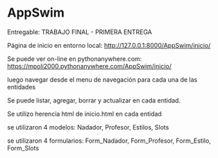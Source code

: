 # AppSwim
Entregable: TRABAJO FINAL - PRIMERA ENTREGA

Página de inicio en entorno local:
http://127.0.0.1:8000/AppSwim/inicio/

Se puede ver on-line en pythonanywhere.com:
https://mpoli2000.pythonanywhere.com/AppSwim/inicio/

luego navegar desde el menu de navegación para cada una de las entidades

Se puede listar, agregar, borrar y actualizar en cada entidad.

Se utilizo herencia html de inicio.html en cada entidad

se utilizaron 4 modelos: Nadador, Profesor, Estilos, Slots

se utilizaron 4 formularios: Form_Nadador, Form_Profesor, Form_Estilo, Form_Slots

